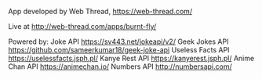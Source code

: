 App developed by Web Thread, https://web-thread.com/

Live at http://web-thread.com/apps/burnt-fly/ 

Powered by:
Joke API https://sv443.net/jokeapi/v2/
Geek Jokes API https://github.com/sameerkumar18/geek-joke-api
Useless Facts API https://uselessfacts.jsph.pl/
Kanye Rest API https://kanyerest.jsph.pl/
Anime Chan API https://animechan.io/
Numbers API http://numbersapi.com/